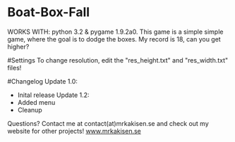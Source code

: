 # Boat-Box-Fall
WORKS WITH: python 3.2 &amp; pygame 1.9.2a0. This game is a simple simple game, where the goal is to dodge the boxes.
My record is 18, can you get higher?

#Settings
To change resolution, edit the "res_height.txt" and "res_width.txt" files!

#Changelog
Update 1.0:
- Inital release
Update 1.2:
- Added menu
- Cleanup

Questions? Contact me at contact(at)mrkakisen.se and check out my website for other projects! www.mrkakisen.se
